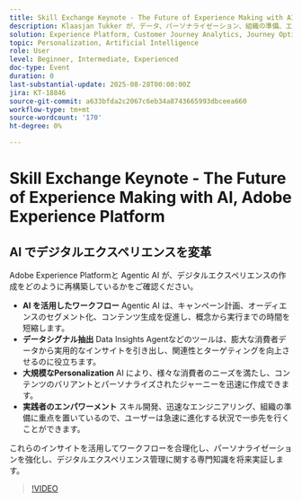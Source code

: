 ```yaml
---
title: Skill Exchange Keynote - The Future of Experience Making with AI, Adobe Experience Platform
description: Klaasjan Tukker が、データ、パーソナライゼーション、組織の準備、エクスペリエンス作成の高速化における AI アシスタントの役割に関するインサイトを共有します。 実務担当者がプロンプトをマスターし、エージェントオーケストレーションを活用し、スキルを成長させて先行できるようにする方法を説明します。
solution: Experience Platform, Customer Journey Analytics, Journey Optimizer, Real-Time Customer Data Platform
topic: Personalization, Artificial Intelligence
role: User
level: Beginner, Intermediate, Experienced
doc-type: Event
duration: 0
last-substantial-update: 2025-08-28T00:00:00Z
jira: KT-18846
source-git-commit: a633bfda2c2067c6eb34a8743665993dbceea660
workflow-type: tm+mt
source-wordcount: '170'
ht-degree: 0%

---
```



# Skill Exchange Keynote - The Future of Experience Making with AI, Adobe Experience Platform

## AI でデジタルエクスペリエンスを変革

Adobe Experience Platformと Agentic AI が、デジタルエクスペリエンスの作成をどのように再構築しているかをご確認ください。

* **AI を活用したワークフロー** Agentic AI は、キャンペーン計画、オーディエンスのセグメント化、コンテンツ生成を促進し、概念から実行までの時間を短縮します。
* **データシグナル抽出** Data Insights Agentなどのツールは、膨大な消費者データから実用的なインサイトを引き出し、関連性とターゲティングを向上させるのに役立ちます。
* **大規模なPersonalization** AI により、様々な消費者のニーズを満たし、コンテンツのバリアントとパーソナライズされたジャーニーを迅速に作成できます。
* **実践者のエンパワーメント** スキル開発、迅速なエンジニアリング、組織の準備に重点を置いているので、ユーザーは急速に進化する状況で一歩先を行くことができます。

これらのインサイトを活用してワークフローを合理化し、パーソナライゼーションを強化し、デジタルエクスペリエンス管理に関する専門知識を将来実証します。


>[!VIDEO](https://video.tv.adobe.com/v/3471327/?learn=on&enablevpops)